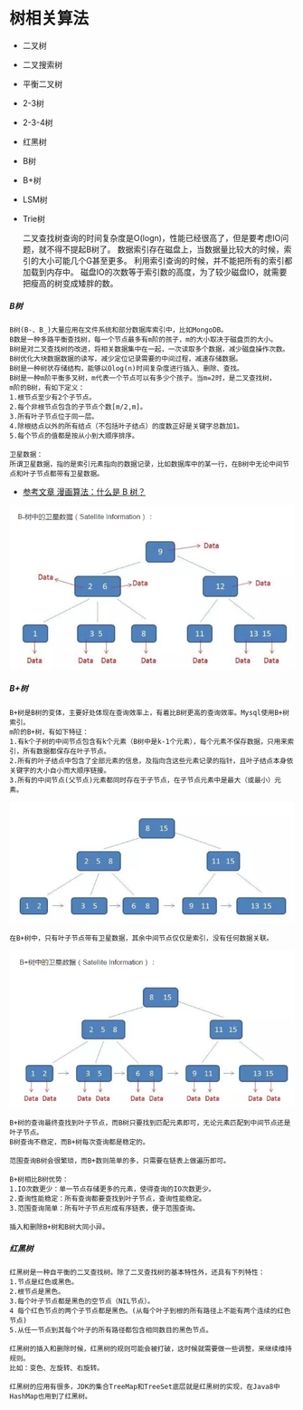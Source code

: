 
# 树相关算法

* 二叉树
* 二叉搜索树
* 平衡二叉树
* 2-3树
* 2-3-4树
* 红黑树
* B树
* B+树
* LSM树
* Trie树

    
    二叉查找树查询的时间复杂度是O(logn)，性能已经很高了，但是要考虑IO问题，就不得不提起B树了。
    数据索引存在磁盘上，当数据量比较大的时候，索引的大小可能几个G甚至更多。
    利用索引查询的时候，并不能把所有的索引都加载到内存中。
    磁盘IO的次数等于索引数的高度，为了较少磁盘IO，就需要把瘦高的树变成矮胖的数。

##### B树
    B树(B-、B_)大量应用在文件系统和部分数据库索引中，比如MongoDB。
    B数是一种多路平衡查找树，每一个节点最多有m阶的孩子，m的大小取决于磁盘页的大小。
    B树是对二叉查找树的改进，将相关数据集中在一起，一次读取多个数据，减少磁盘操作次数。
    B树优化大块数据数据的读写，减少定位记录需要的中间过程，减速存储数据。
    B树是一种树状存储结构，能够以Olog(n)时间复杂度进行插入、删除、查找。
    B树是一种m阶平衡多叉树，m代表一个节点可以有多少个孩子。当m=2时，是二叉查找树，
    m阶的B树，有如下定义：
    1.根节点至少有2个子节点。
    2.每个非根节点包含的子节点个数[m/2,m]。
    3.所有叶子节点位于同一层。
    4.除根结点以外的所有结点（不包括叶子结点）的度数正好是关键字总数加1。
    5.每个节点的值都是按从小到大顺序排序。
    
    卫星数据：
    所谓卫星数据，指的是索引元素指向的数据记录，比如数据库中的某一行，在B树中无论中间节点和叶子节点都带有卫星数据。
    
 * [参考文章 漫画算法：什么是 B 树？](http://blog.jobbole.com/111757/) 
    
![B树卫星数据](../../../../doc/B-树卫星数据.png)   
    
##### B+树
    B+树是B树的变体，主要好处体现在查询效率上，有着比B树更高的查询效率。Mysql使用B+树索引。
    m阶的B+树，有如下特征：
    1.有k个子树的中间节点包含有k个元素（B树中是k-1个元素），每个元素不保存数据，只用来索引，所有数据都保存在叶子节点。
    2.所有的叶子结点中包含了全部元素的信息，及指向含这些元素记录的指针，且叶子结点本身依关键字的大小自小而大顺序链接。
    3.所有的中间节点(父节点)元素都同时存在于子节点，在子节点元素中是最大（或最小）元素。
![B+树](../../../../doc/B+.png)    
    
    在B+树中，只有叶子节点带有卫星数据，其余中间节点仅仅是索引，没有任何数据关联。
 ![B+树卫星数据](../../../../doc/B+树卫星数据.png)      
 
    B+树的查询最终查找到叶子节点，而B树只要找到匹配元素即可，无论元素匹配到中间节点还是叶子节点。
    B树查询不稳定，而B+树每次查询都是稳定的。
    
    范围查询B树会很繁琐，而B+数则简单的多，只需要在链表上做遍历即可。
    
    B+树相比B树优势：
    1.IO次数更少：单一节点存储更多的元素，使得查询的IO次数更少。
    2.查询性能稳定：所有查询都要查找到叶子节点，查询性能稳定。
    3.范围查询简单：所有叶子节点形成有序链表，便于范围查询。
    
    插入和删除B+树和B树大同小异。

##### 红黑树
    红黑树是一种自平衡的二叉查找树。除了二叉查找树的基本特性外，还具有下列特性：
    1.节点是红色或黑色。
    2.根节点是黑色。
    3.每个叶子节点都是黑色的空节点（NIL节点）。
    4 每个红色节点的两个子节点都是黑色。(从每个叶子到根的所有路径上不能有两个连续的红色节点)
    5.从任一节点到其每个叶子的所有路径都包含相同数目的黑色节点。

    红黑树的插入和删除时候，红黑树的规则可能会被打破，这时候就需要做一些调整，来继续维持规则。
    比如：变色、左旋转、右旋转。
    
    红黑树的应用有很多，JDK的集合TreeMap和TreeSet底层就是红黑树的实现，在Java8中HashMap也用到了红黑树。
    